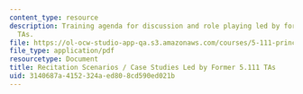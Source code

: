 ```yaml
---
content_type: resource
description: Training agenda for discussion and role playing led by former 5.111 recitation
  TAs.
file: https://ol-ocw-studio-app-qa.s3.amazonaws.com/courses/5-111-principles-of-chemical-science-fall-2008/3140687a4152324aed808cd590ed021b_casestudies.pdf
file_type: application/pdf
resourcetype: Document
title: Recitation Scenarios / Case Studies Led by Former 5.111 TAs
uid: 3140687a-4152-324a-ed80-8cd590ed021b
---
```

